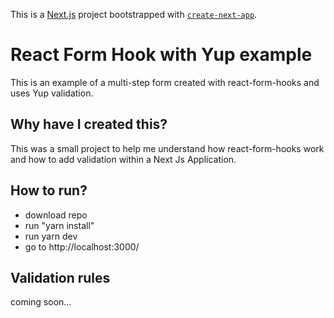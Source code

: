 This is a [Next.js](https://nextjs.org/) project bootstrapped with [`create-next-app`](https://github.com/vercel/next.js/tree/canary/packages/create-next-app).

# React Form Hook with Yup example
This is an example of a multi-step form created with react-form-hooks and uses Yup validation. 

## Why have I created this?
This was a small project to help me understand how react-form-hooks work and how to add validation within a Next Js Application. 

## How to run?

- download repo
- run "yarn install"
- run yarn dev
- go to http://localhost:3000/

## Validation rules

coming soon...
